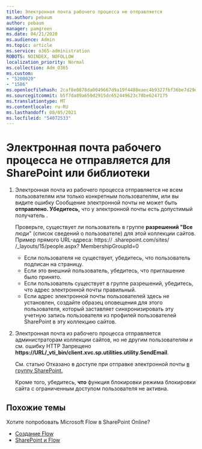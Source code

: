 ```yaml
---
title: Электронная почта рабочего процесса не отправляется
ms.author: pebaum
author: pebaum
manager: pamgreen
ms.date: 04/21/2020
ms.audience: Admin
ms.topic: article
ms.service: o365-administration
ROBOTS: NOINDEX, NOFOLLOW
localization_priority: Normal
ms.collection: Adm_O365
ms.custom:
- "5200020"
- "1586"
ms.openlocfilehash: 2caf8e0878da0049667d9a19f4488eaec4b9327fbf36be7d29dbf4b7a9c89158
ms.sourcegitcommit: b5f7da89a650d2915dc652449623c78be6247175
ms.translationtype: MT
ms.contentlocale: ru-RU
ms.lasthandoff: 08/05/2021
ms.locfileid: "54072533"
---
```

# <a name="workflow-email-is-not-being-sent-for-a-sharepoint-list-or-library"></a>Электронная почта рабочего процесса не отправляется для SharePoint или библиотеки

1. Электронная почта из рабочего процесса отправляется не всем пользователям или только конкретным пользователям, или вы видите ошибку Сообщение электронной почты не может быть **отправлено. Убедитесь,** что у электронной почты есть допустимый получатель .

    Проверьте, существует ли пользователь в группе **разрешений "Все** люди" (список сведений о пользователе) для этой коллекции сайтов.  Пример прямого URL-адреса: <tenant> https:// .sharepoint.com/sites/ <sitename> /_layouts/15/people.aspx? MembershipGroupId=0

    - Если пользователя не существует, убедитесь, что пользователь подписан на страницу. 
    - Если это внешний пользователь, убедитесь, что приглашение было принято.
    - Если пользователь существует в группе разрешений, убедитесь, что адрес электронной почты правильный.
    - Если адрес электронной почты пользователей здесь не установлен, создайте образец оповещения для этого пользователя, который заставляет синхронизировать эту учетную запись пользователя из профилей пользователей SharePoint в эту коллекцию сайтов.
 
2. Электронная почта из рабочего процесса отправляется администраторам коллекции сайтов, но не другим пользователям и см. ошибку HTTP Запрещено **<span>https:</span>//URL/_vti_bin/client.xvc.sp.utilities.utility.SendEmail**.
 

    См. статью Отказано в доступе при отправке электронной почты [в группу SharePoint.](https://docs.microsoft.com/sharepoint/support/sharing-and-permissions/access-denied-when-send-an-email-to-groups)

    Кроме того, убедитесь, **что** функция блокировки режима блокировки сайта с ограниченным доступом пользователя не активна.


## <a name="related-topics"></a>Похожие темы
Хотите попробовать Microsoft Flow в SharePoint Online?
- [Создание Flow](https://support.office.com/article/Create-a-flow-for-a-list-or-library-in-SharePoint-Online-or-OneDrive-for-Business-a9c3e03b-0654-46af-a254-20252e580d01) 
- [SharePoint и Flow](https://flow.microsoft.com/blog/sharepoint-and-flow/) 


